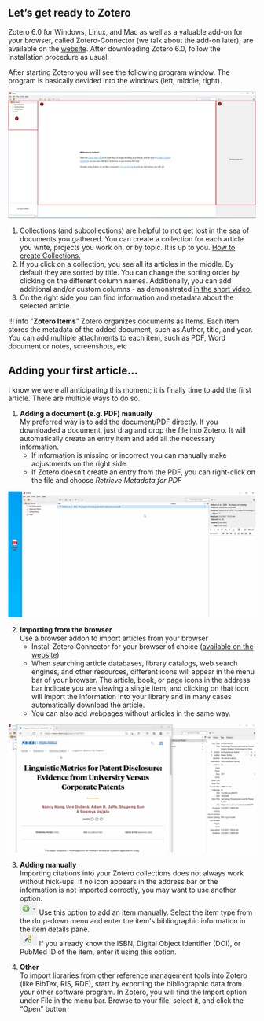 ## Let’s get ready to Zotero

Zotero 6.0 for Windows, Linux, and Mac as well as a valuable add-on for your browser, called Zotero-Connector (we talk about the add-on later), are available on the [website](https://www.zotero.org/download/). After downloading Zotero 6.0, follow the installation procedure as usual.

After starting Zotero you will see the following program window. The program is basically devided into the windows (left, middle, right). 

 ![](images/02a.png)

1. Collections (and subcollections) are helpful to not get lost in the sea of documents you gathered. You can create a collection for each article you write, projects you work on, or by topic. It is up to you. [How to create Collections.](images/01collection.gif)
2. If you click on a collection, you see all its articles in the middle. By default they are sorted by title. You can change the sorting order by clicking on the different column names. Additionally, you can add additional and/or custom columns - as demonstrated [in the short video.](images/02columns.gif)
3. On the right side you can find information and metadata about the selected article.

!!! info "**Zotero Items**"
    Zotero organizes documents as Items. Each item stores the metadata of the added document, such as Author, title, and year. You can add multiple attachments to each item, such as PDF, Word document or notes, screenshots, etc


## Adding your first article…

I know we were all anticipating this moment; it is finally time to add the first article. There are multiple ways to do so.

1.	**Adding a document (e.g. PDF) manually**  
My preferred way is to add the document/PDF directly. If you downloaded a document, just drag and drop the file into Zotero. It will automatically create an entry item and add all the necessary information.
    * If information is missing or incorrect you can manually make adjustments on the right side.
    * If Zotero doesn’t create an entry from the PDF, you can right-click on the file and choose *Retrieve Metadata for PDF*

 ![](images/02-addpdf.png)


2.	**Importing from the browser**  
Use a browser addon to import articles from your browser
    * Install Zotero Connector for your browser of choice ([available on the website](https://www.zotero.org/download/))
    * When searching article databases, library catalogs, web search engines, and other resources, different icons will appear in the menu bar of your browser. The article, book, or page icons in the address bar indicate you are viewing a single item, and clicking on that icon will import the information into your library and in many cases automatically download the article.
    *	You can also add webpages without articles in the same way.

 ![](images/02-addbrowser.gif)


3.	**Adding manually**  
Importing citations into your Zotero collections does not always work without hick-ups. If no icon appears in the address bar or the information is not imported correctly, you may want to use another option.  
 ![](images/02manually1.png) Use this option to add an item manually. Select the item type from the drop-down menu and enter the item's bibliographic information in the item details pane.  
 ![](images/02manually2.png) If you already know the ISBN, Digital Object Identifier (DOI), or PubMed ID of the item, enter it using this option.



4.	**Other**  
To import libraries from other reference management tools into Zotero (like BibTex, RIS, RDF), start by exporting the bibliographic data from your other software program. In Zotero, you will find the Import option under File in the menu bar.  Browse to your file, select it, and click the “Open” button
